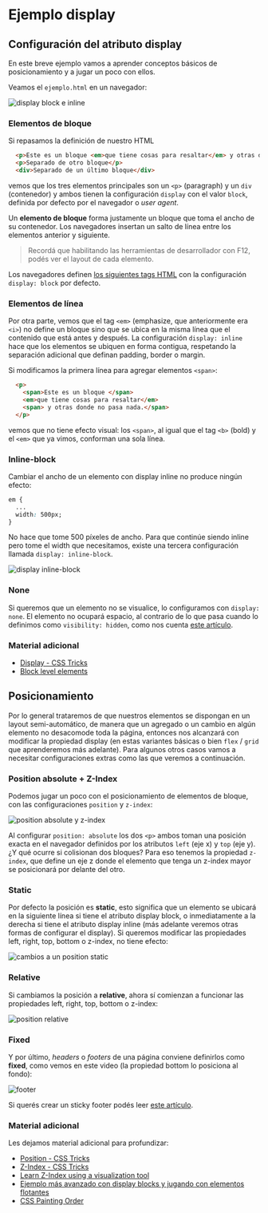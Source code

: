 
# Ejemplo display

## Configuración del atributo display

En este breve ejemplo vamos a aprender conceptos básicos de posicionamiento y a jugar un poco con ellos.

Veamos el `ejemplo.html` en un navegador:

![display block e inline](./images/displayBlockEInline.gif)

### Elementos de bloque

Si repasamos la definición de nuestro HTML

```html
  <p>Este es un bloque <em>que tiene cosas para resaltar</em> y otras donde no pasa nada.</p>
  <p>Separado de otro bloque</p>
  <div>Separado de un último bloque</div>
```

vemos que los tres elementos principales son un `<p>` (paragraph) y un `div` (contenedor) y ambos tienen la configuración `display` con el valor `block`, definida por defecto por el navegador o _user agent_.

Un **elemento de bloque** forma justamente un bloque que toma el ancho de su contenedor. Los navegadores insertan un salto de línea entre los elementos anterior y siguiente.

> Recordá que habilitando las herramientas de desarrollador con F12, podés ver el layout de cada elemento.

Los navegadores definen [los siguientes tags HTML](https://developer.mozilla.org/es/docs/Web/HTML/Block-level_elements#Elementos) con la configuración `display: block` por defecto.

### Elementos de línea

Por otra parte, vemos que el tag `<em>` (emphasize, que anteriormente era `<i>`) no define un bloque sino que se ubica en la misma línea que el contenido que está antes y después. La configuración `display: inline` hace que los elementos se ubiquen en forma contigua, respetando la separación adicional que definan padding, border o margin.

Si modificamos la primera línea para agregar elementos `<span>`:

```html
  <p>
    <span>Este es un bloque </span>
    <em>que tiene cosas para resaltar</em>
    <span> y otras donde no pasa nada.</span>
  </p>
```

vemos que no tiene efecto visual: los `<span>`, al igual que el tag `<b>` (bold) y el `<em>` que ya vimos, conforman una sola línea.

### Inline-block

Cambiar el ancho de un elemento con display inline no produce ningún efecto:

```css
em {
  ...
  width: 500px;
}
```

No hace que tome 500 píxeles de ancho. Para que continúe siendo inline pero tome el width que necesitamos, existe una tercera configuración llamada `display: inline-block`.

![display inline-block](./images/displayInlineBlock.gif)

### None

Si queremos que un elemento no se visualice, lo configuramos con `display: none`. El elemento no ocupará espacio, al contrario de lo que pasa cuando lo definimos como `visibility: hidden`, como nos cuenta [este artículo](https://stackoverflow.com/questions/133051/what-is-the-difference-between-visibilityhidden-and-displaynone).

### Material adicional

- [Display - CSS Tricks](https://css-tricks.com/almanac/properties/d/display/)
- [Block level elements](https://developer.mozilla.org/es/docs/Web/HTML/Block-level_elements)

## Posicionamiento

Por lo general trataremos de que nuestros elementos se dispongan en un layout semi-automático, de manera que un agregado o un cambio en algún elemento no desacomode toda la página, entonces nos alcanzará con modificar la propiedad display (en estas variantes básicas o bien `flex` / `grid` que aprenderemos más adelante). Para algunos otros casos vamos a necesitar configuraciones extras como las que veremos a continuación.

### Position absolute + Z-Index

Podemos jugar un poco con el posicionamiento de elementos de bloque, con las configuraciones `position` y `z-index`:

![position absolute y z-index](./images/positionAbsoluteAndZIndex.gif)

Al configurar `position: absolute` los dos `<p>` ambos toman una posición exacta en el navegador definidos por los atributos `left` (eje x) y `top` (eje y). ¿Y qué ocurre si colisionan dos bloques? Para eso tenemos la propiedad `z-index`, que define un eje z donde el elemento que tenga un z-index mayor se posicionará por delante del otro.

### Static

Por defecto la posición es **static**, esto significa que un elemento se ubicará en la siguiente línea si tiene el atributo display block, o inmediatamente a la derecha si tiene el atributo display inline (más adelante veremos otras formas de configurar el display). Si queremos modificar las propiedades left, right, top, bottom o z-index, no tiene efecto:

![cambios a un position static](./images/cambiosAUnPositionStatic.gif)

### Relative

Si cambiamos la posición a **relative**, ahora sí comienzan a funcionar las propiedades left, right, top, bottom o z-index:

![position relative](./images/positionRelative.gif)

### Fixed

Y por último, _headers_ o _footers_ de una página conviene definirlos como **fixed**, como vemos en este video (la propiedad bottom lo posiciona al fondo):

![footer](./images/footer.gif)

Si querés crear un sticky footer podés leer [este artículo](https://css-tricks.com/couple-takes-sticky-footer/).

### Material adicional

Les dejamos material adicional para profundizar:

- [Position - CSS Tricks](https://css-tricks.com/almanac/properties/p/position/)
- [Z-Index - CSS Tricks](https://css-tricks.com/almanac/properties/z/z-index/)
- [Learn Z-Index using a visualization tool](https://thirumanikandan.com/posts/learn-z-index-using-a-visualization-tool)
- [Ejemplo más avanzado con display blocks y jugando con elementos flotantes](https://codepen.io/extragoz/pen/BajJmOZ?editors=1100)
- [CSS Painting Order](https://abandonedwig.info/blog/2020/07/03/css-painting-order.html)
